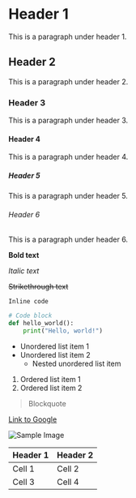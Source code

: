 # Header 1
This is a paragraph under header 1.

## Header 2
This is a paragraph under header 2.

### Header 3
This is a paragraph under header 3.

#### Header 4
This is a paragraph under header 4.

##### Header 5
This is a paragraph under header 5.

###### Header 6
This is a paragraph under header 6.

**Bold text**

*Italic text*

~~Strikethrough text~~

`Inline code`

```python
# Code block
def hello_world():
    print("Hello, world!")
```

- Unordered list item 1
- Unordered list item 2
  - Nested unordered list item

1. Ordered list item 1
2. Ordered list item 2

> Blockquote

[Link to Google](https://www.google.com)

![Sample Image](https://via.placeholder.com/150)

| Header 1 | Header 2 |
|----------|----------|
| Cell 1   | Cell 2   |
| Cell 3   | Cell 4   |
